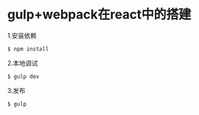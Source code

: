 # gulp+webpack在react中的搭建
1.安装依赖
```git
$ npm install
```
2.本地调试
```git
$ gulp dev
```
3.发布
```git
$ gulp 
```